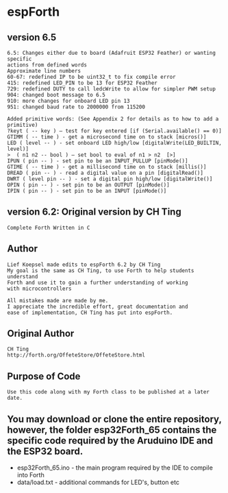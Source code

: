 # espForth

## version 6.5
```
6.5: Changes either due to board (Adafruit ESP32 Feather) or wanting specific 
actions from defined words
Approximate line numbers
60-67: redefined IP to be uint32_t to fix compile error
415: redefined LED_PIN to be 13 for ESP32 Feather
729: redefined DUTY to call ledcWrite to allow for simpler PWM setup
904: changed boot message to 6.5
910: more changes for onboard LED pin 13
951: changed baud rate to 2000000 from 115200

Added primitive words: (See Appendix 2 for details as to how to add a primitive)
?keyt ( -- key ) – test for key entered [if (Serial.available() == 0)]
GTIMM ( -- time ) - get a microsecond time on to stack [micros()]
LED ( level -- ) - set onboard LED high/low [digitalWrite(LED_BUILTIN, level)]
>  ( n1 n2 -- bool ) – set bool to eval of n1 > n2  [>]
IPUN ( pin -- ) - set pin to be an INPUT_PULLUP [pinMode()]
GTIME ( -- time ) - get a millisecond time on to stack [millis()]
DREAD ( pin -- ) - read a digital value on a pin [digitalRead()]
DWRT ( level pin -- ) - set a digital pin high/low [digitalWrite()]
OPIN ( pin -- ) - set pin to be an OUTPUT [pinMode()]
IPIN ( pin -- ) - set pin to be an INPUT [pinMode()]
```

## version 6.2: Original version by CH Ting 
```
Complete Forth Written in C
```

## Author
    Lief Koepsel made edits to espForth 6.2 by CH Ting
    My goal is the same as CH Ting, to use Forth to help students understand 
    Forth and use it to gain a further understanding of working 
    with microcontrollers

    All mistakes made are made by me.
    I appreciate the incredible effort, great documentation and 
    ease of implementation, CH Ting has put into espForth.


## Original Author
    CH Ting
    http://forth.org/OffeteStore/OffeteStore.html

## Purpose of Code
    Use this code along with my Forth class to be published at a later date.

## You may download or clone the entire repository, however, the folder esp32Forth_65 contains the specific code required by the Aruduino IDE and the ESP32 board. 
* esp32Forth_65.ino - the main program required by the IDE to compile into Forth
* data/load.txt - additional commands for LED's, button etc


